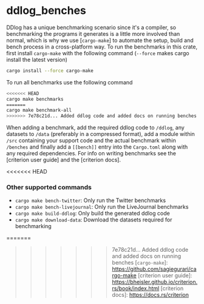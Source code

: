 # ddlog_benches

DDlog has a unique benchmarking scenario since it's a compiler, so benchmarking the programs
it generates is a little more involved than normal, which is why we use [`cargo-make`] to automate
the setup, build and bench process in a cross-platform way. To run the benchmarks in this crate,
first install `cargo-make` with the following command (`--force` makes cargo install the latest version)

```sh
cargo install --force cargo-make
```

To run all benchmarks use the following command

```sh
<<<<<<< HEAD
cargo make benchmarks
=======
cargo make benchmark-all
>>>>>>> 7e78c21d... Added ddlog code and added docs on running benches
```

When adding a benchmark, add the required ddlog code to `/ddlog`, any datasets to `/data` (preferably in a
compressed format), add a module within `/src` containing your support code and the actual benchmark within
`/benches` and finally add a `[[bench]]` entry into the `Cargo.toml` along with any required dependencies.
For info on writing benchmarks see the [criterion user guide] and the [criterion docs].

<<<<<<< HEAD
### Other supported commands

- `cargo make bench-twitter`: Only run the Twitter benchmarks
- `cargo make bench-livejournal`: Only run the LiveJournal benchmarks
- `cargo make build-ddlog`: Only build the generated ddlog code
- `cargo make download-data`: Download the datasets required for benchmarking

=======
>>>>>>> 7e78c21d... Added ddlog code and added docs on running benches
[`cargo-make`]: https://github.com/sagiegurari/cargo-make
[criterion user guide]: https://bheisler.github.io/criterion.rs/book/index.html
[criterion docs]: https://docs.rs/criterion
